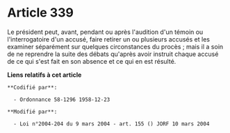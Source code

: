 # Article 339

Le président peut, avant, pendant ou après l'audition d'un témoin ou l'interrogatoire d'un accusé, faire retirer un ou
plusieurs accusés et les examiner séparément sur quelques circonstances du procès ; mais il a soin de ne reprendre la suite
des débats qu'après avoir instruit chaque accusé de ce qui s'est fait en son absence et ce qui en est résulté.

**Liens relatifs à cet article**

	**Codifié par**:

	  - Ordonnance 58-1296 1958-12-23

	**Modifié par**:

	  - Loi n°2004-204 du 9 mars 2004 - art. 155 () JORF 10 mars 2004
